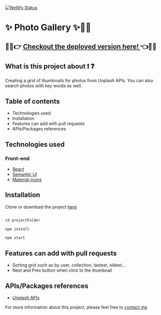 [![Netlify Status](https://api.netlify.com/api/v1/badges/19e5d51f-fedb-49c6-9734-dae08fb1414f/deploy-status)](https://app.netlify.com/sites/smart-brains/deploys)

# :sparkles: Photo Gallery :sparkles::eyes::eyes:

## :tada::tada::point_right: [Checkout the deployed version here! ](https://smart-brains.netlify.com/) :point_left::tada::tada:

## What is this project about :exclamation: :question:

Creating a grid of thumbnails for photos from Unplash APIs. You can also search photos with key words as well. 


## Table of contents

* Technologies used
* Installation  
* Features can add with pull requests
* APIs/Packages references

## Technologies used

### Front-end

* [React](https://github.com/facebook/create-react-app)
* [Semantic UI](https://semantic-ui.com/)
* [Material-icons](https://material-ui.com/components/icons/)


## Installation

Clone or download the project [here](https://github.com/jendang/photo-gallery)

```javascript

cd projectFolder

npm install

npm start

```

## Features can add with pull requests

* Sorting grid such as by user, collection, lastest, oldest...
* Next and Prev button when click to the thumbnail


## APIs/Packages references

* [Unplash APIs](https://unsplash.com/documentation)

For more information about this project, please feel free to [contact me](https://www.linkedin.com/in/jennydang/)


